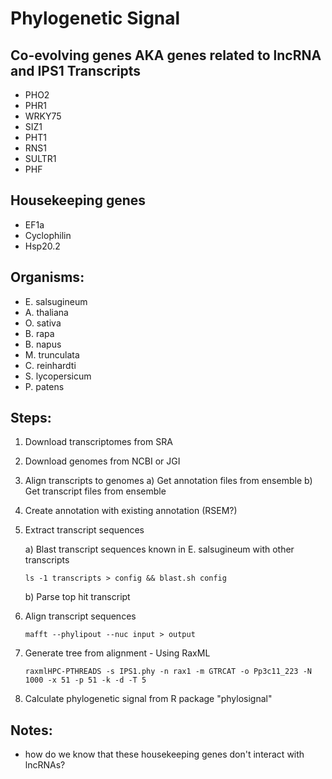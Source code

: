# Phylogenetic Signal
## Co-evolving genes AKA genes related to lncRNA and IPS1 Transcripts
- PHO2
- PHR1
- WRKY75
- SIZ1
- PHT1
- RNS1
- SULTR1
- PHF

## Housekeeping genes
- EF1a
- Cyclophilin
- Hsp20.2

## Organisms:
- E. salsugineum
- A. thaliana
- O. sativa
- B. rapa
- B. napus
- M. trunculata
- C. reinhardti
- S. lycopersicum
- P. patens

## Steps:
1. Download transcriptomes from SRA
2. Download genomes from NCBI or JGI
3. Align transcripts to genomes
    a) Get annotation files from ensemble
    b) Get transcript files from ensemble
4. Create annotation with existing annotation (RSEM?)
5. Extract transcript sequences

    a) Blast transcript sequences known in E. salsugineum with other transcripts

    ```ls -1 transcripts > config && blast.sh config```

    b) Parse top hit transcript
6. Align transcript sequences

    ```mafft --phylipout --nuc input > output```

7. Generate tree from alignment - Using RaxML

    ```raxmlHPC-PTHREADS -s IPS1.phy -n rax1 -m GTRCAT -o Pp3c11_223 -N 1000 -x 51 -p 51 -k -d -T 5```

8. Calculate phylogenetic signal from R package "phylosignal"

## Notes:
* how do we know that these housekeeping genes don't interact with lncRNAs?
